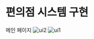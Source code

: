 # 편의점 시스템 구현


메인 페이지
![ui2](https://github.com/leedhfsd/allog/assets/89757700/0bb1af19-6e6d-4b07-ab08-f7a682815e6c)
![ui1](https://github.com/leedhfsd/allog/assets/89757700/0617f7f1-48e8-4834-86a9-91ce2e3a15e4)
